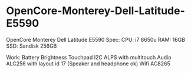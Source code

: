 # OpenCore-Monterey-Dell-Latitude-E5590
OpenCore Monterey Dell Latitude E5590
Spec: 
CPU: i7 8650u
RAM: 16GB
SSD: Sandisk 256GB

Work: 
Battery
Brightness
Touchpad I2C ALPS with multitouch
Audio ALC256 with layout id 17 (Speaker and headphone ok)
Wifi AC8265
